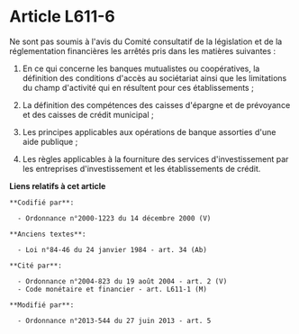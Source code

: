 # Article L611-6

Ne sont pas soumis à l'avis du Comité consultatif de la législation et de la réglementation financières les arrêtés pris dans
les matières suivantes :

1. En ce qui concerne les banques mutualistes ou coopératives, la définition des conditions d'accès au sociétariat ainsi que
les limitations du champ d'activité qui en résultent pour ces établissements ;

2. La définition des compétences des caisses d'épargne et de prévoyance et des caisses de crédit municipal ;

3. Les principes applicables aux opérations de banque assorties d'une aide publique ;

4. Les règles applicables à la fourniture des services d'investissement par les entreprises d'investissement et les
établissements de crédit.

**Liens relatifs à cet article**

	**Codifié par**:

	  - Ordonnance n°2000-1223 du 14 décembre 2000 (V)

	**Anciens textes**:

	  - Loi n°84-46 du 24 janvier 1984 - art. 34 (Ab)

	**Cité par**:

	  - Ordonnance n°2004-823 du 19 août 2004 - art. 2 (V)
	  - Code monétaire et financier - art. L611-1 (M)

	**Modifié par**:

	  - Ordonnance n°2013-544 du 27 juin 2013 - art. 5
